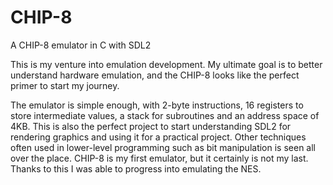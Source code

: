 # CHIP-8
A CHIP-8 emulator in C with SDL2

This is my venture into emulation development. My ultimate goal is to better understand hardware emulation,
and the CHIP-8 looks like the perfect primer to start my journey.

The emulator is simple enough, with 2-byte instructions, 16 registers to store intermediate values, a stack for subroutines
and an address space of 4KB. This is also the perfect project to start understanding SDL2 for rendering graphics and using it
for a practical project. Other techniques often used in lower-level programming such as bit manipulation is seen all over
the place. CHIP-8 is my first emulator, but it certainly is not my last. Thanks to this I was able to progress into
emulating the NES.
